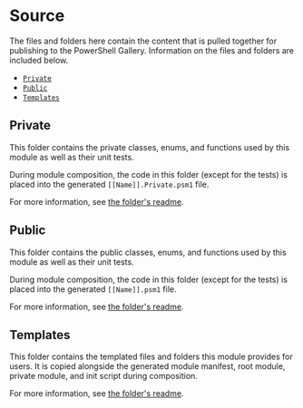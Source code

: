 # Source

The files and folders here contain the content that is pulled together for publishing to the
PowerShell Gallery. Information on the files and folders are included below.

- [`Private`](#private)
- [`Public`](#public)
- [`Templates`](#templates)

## Private

This folder contains the private classes, enums, and functions used by this module as well as their
unit tests.

During module composition, the code in this folder (except for the tests) is placed into the
generated `[[Name]].Private.psm1` file.

For more information, see [the folder's readme](Private/readme.md).

## Public

This folder contains the public classes, enums, and functions used by this module as well as their
unit tests.

During module composition, the code in this folder (except for the tests) is placed into the
generated `[[Name]].psm1` file.

For more information, see [the folder's readme](Public/readme.md).

## Templates

This folder contains the templated files and folders this module provides for users. It is copied
alongside the generated module manifest, root module, private module, and init script during
composition.

For more information, see [the folder's readme](Templates/readme.md).
